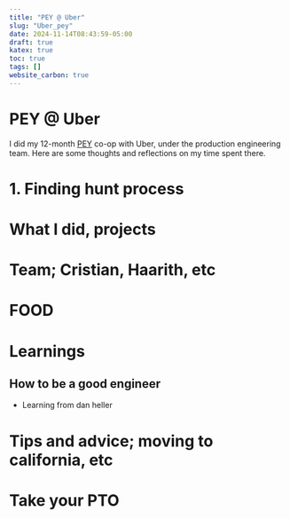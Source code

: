 ```yaml
---
title: "PEY @ Uber"
slug: "Uber_pey"
date: 2024-11-14T08:43:59-05:00
draft: true
katex: true
toc: true
tags: []
website_carbon: true
---
```



# PEY @ Uber

I did my 12-month [PEY](https://discover.engineering.utoronto.ca/experiential-learning/professional-experience-year-pey/) co-op with Uber, under the production engineering team. Here are some thoughts and reflections on my time spent there.




# 1. Finding hunt process

# What I did, projects


# Team; Cristian, Haarith, etc


# FOOD



# Learnings

## How to be a good engineer

- Learning from  dan heller


# Tips and advice; moving to california, etc


# Take your PTO





